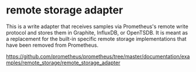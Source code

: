 # remote storage adapter

This is a write adapter that receives samples via Prometheus's remote write protocol and stores them in Graphite, InfluxDB, or OpenTSDB. It is meant as a replacement for the built-in specific remote storage implementations that have been removed from Prometheus.

https://github.com/prometheus/prometheus/tree/master/documentation/examples/remote_storage/remote_storage_adapter
